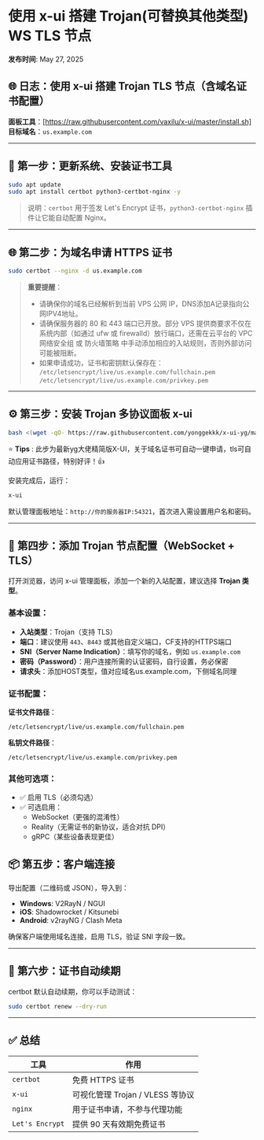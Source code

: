 # 使用 x-ui 搭建 Trojan(可替换其他类型) WS TLS 节点

**发布时间**: May 27, 2025

## 🌐 日志：使用 x-ui 搭建 Trojan TLS 节点（含域名证书配置）

**面板工具**：[https://raw.githubusercontent.com/vaxilu/x-ui/master/install.sh]
**目标域名**：`us.example.com`

---

## 🧩 第一步：更新系统、安装证书工具

```bash
sudo apt update
sudo apt install certbot python3-certbot-nginx -y
```

> 说明：`certbot` 用于签发 Let's Encrypt 证书，`python3-certbot-nginx` 插件让它能自动配置 Nginx。

---

## 🌐 第二步：为域名申请 HTTPS 证书

```bash
sudo certbot --nginx -d us.example.com
```

> **重要提醒**：
> - 请确保你的域名已经解析到当前 VPS 公网 IP，DNS添加A记录指向公网IPV4地址。
> - 请确保服务器的 80 和 443 端口已开放。部分 VPS 提供商要求不仅在系统内部（如通过 ufw 或 firewalld）放行端口，还需在云平台的 VPC 网络安全组 或 防火墙策略 中手动添加相应的入站规则，否则外部访问可能被阻断。
> - 如果申请成功，证书和密钥默认保存在：  
>   `/etc/letsencrypt/live/us.example.com/fullchain.pem`  
>   `/etc/letsencrypt/live/us.example.com/privkey.pem`

---

## ⚙️ 第三步：安装 Trojan 多协议面板 x-ui

```bash
bash <(wget -qO- https://raw.githubusercontent.com/yonggekkk/x-ui-yg/main/install.sh)
```
 :star: **Tips** : 此步为最新yg大佬精简版X-UI，关于域名证书可自动一键申请，tls可自动应用证书路径，特别好评！👍 

安装完成后，运行：

```bash
x-ui
```

默认管理面板地址：`http://你的服务器IP:54321`，首次进入需设置用户名和密码。

---

## 🔐 第四步：添加 Trojan 节点配置（WebSocket + TLS）

打开浏览器，访问 x-ui 管理面板，添加一个新的入站配置，建议选择 **Trojan 类型**。

### 基本设置：

- **入站类型**：Trojan（支持 TLS）
- **端口**：建议使用 `443`、`8443` 或其他自定义端口，CF支持的HTTPS端口
- **SNI（Server Name Indication）**：填写你的域名，例如 `us.example.com`
- **密码（Password）**：用户连接所需的认证密码，自行设置，务必保密
- **请求头**：添加HOST类型，值对应域名us.example.com，下侧域名同理

### 证书配置：

**证书文件路径**：
```
/etc/letsencrypt/live/us.example.com/fullchain.pem
```

**私钥文件路径**：
```
/etc/letsencrypt/live/us.example.com/privkey.pem
```

### 其他可选项：

- ✅ 启用 TLS（必须勾选）
- ✅ 可选启用：
  - WebSocket（更强的混淆性）
  - Reality（无需证书的新协议，适合对抗 DPI）
  - gRPC（某些设备表现更佳）


## 📦 第五步：客户端连接

导出配置（二维码或 JSON），导入到：

- **Windows**: V2RayN / NGUI
- **iOS**: Shadowrocket / Kitsunebi
- **Android**: v2rayNG / Clash Meta

确保客户端使用域名连接，启用 TLS，验证 SNI 字段一致。

---

## 🔁 第六步：证书自动续期

certbot 默认自动续期，你可以手动测试：

```bash
sudo certbot renew --dry-run
```

---

## ✅ 总结

| 工具 | 作用 |
|------|------|
| `certbot` | 免费 HTTPS 证书 |
| `x-ui` | 可视化管理 Trojan / VLESS 等协议 |
| `nginx` | 用于证书申请，不参与代理功能 |
| `Let's Encrypt` | 提供 90 天有效期免费证书 |

